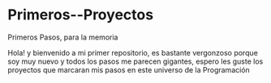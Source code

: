 # Primeros--Proyectos
Primeros Pasos, para la memoria

Hola! y bienvenido a mi primer repositorio, es bastante vergonzoso porque soy muy nuevo y todos los pasos me parecen gigantes,
espero les guste los proyectos que marcaran mis pasos en este universo de la Programación
